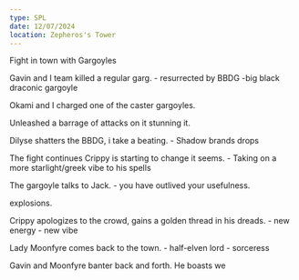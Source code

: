 ```yaml
---
type: SPL
date: 12/07/2024
location: Zepheros's Tower
---
```


Fight in town with Gargoyles

Gavin and I team killed a regular garg.
	- resurrected by BBDG
		-big black draconic gargoyle

Okami and I charged one of the caster gargoyles.

Unleashed a barrage of attacks on it stunning it. 

Dilyse shatters the BBDG, i take a beating. 
	- Shadow brands drops

The fight continues Crippy is starting to change it seems.
	- Taking on a more starlight/greek vibe to his spells

The gargoyle talks to Jack. 
	- you have outlived your usefulness.

explosions. 

Crippy apologizes to the crowd, gains a golden thread in his dreads.
	- new energy
	- new vibe

Lady Moonfyre comes back to the town.
	- half-elven lord
	- sorceress

Gavin and Moonfyre banter back and forth. He boasts we 